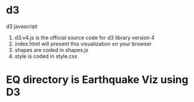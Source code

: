 # d3
d3 javascript

1. d3.v4.js is the official source code for d3 library version 4
2. index.html will present this visualization on your browser
3. shapes are coded in shapes.js
4. style is coded in style.css


# EQ directory is Earthquake Viz using D3
